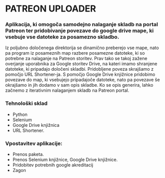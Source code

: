# PATREON UPLOADER
### Aplikacija, ki omogoča samodejno nalaganje skladb na portal Patreon ter pridobivanje povezave do google drive mape, ki vsebuje vse datoteke za posamezno skladbo.

Iz poljubno določenega direktorija se dinamično preberejo vse mape, nato pa program iz posameznih map razbere posamezne datoteke, ki so potrebne za nalaganje na Patreon storitev. Prav tako se takoj zažene overjanje uporabnika za Google storitev Drive, na kateri imamo shranjene datoteke, ki pripadajo določeni skladbi. Pridobljene poveza skrajšamo z pomočjo URL Shortener-ja. S pomočjo Google Drive knjižnice pridobimo povezave do map, ki vsebujejo pripadajoče datoteke, nato pa povezave še okrajšamo in jih dodamo v sam opis skladbe. Ko se opis generira, lahko začnemo z iterativnim nalaganjem skladb na Patreon portal.

### Tehnološki sklad

* Python
* Selenium 
* Google Drive knjižnica
* URL Shortener.

### Vpostavitev aplikacije:

* Prenos paketa.
* Prenos Selenium knjižnice, Google Drive knjižnice.
* Pridobitev potrebnih google akreditacij
* Zagon
